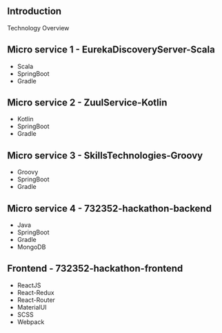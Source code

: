 Introduction
-

Technology Overview

## Micro service 1 - EurekaDiscoveryServer-Scala

- Scala
- SpringBoot
- Gradle

## Micro service 2 - ZuulService-Kotlin

- Kotlin
- SpringBoot
- Gradle

## Micro service 3 - SkillsTechnologies-Groovy

- Groovy
- SpringBoot
- Gradle

## Micro service 4 - 732352-hackathon-backend

- Java
- SpringBoot
- Gradle
- MongoDB


## Frontend - 732352-hackathon-frontend

- ReactJS
- React-Redux
- React-Router
- MaterialUI
- SCSS
- Webpack
